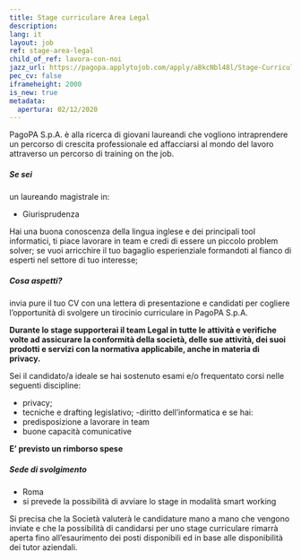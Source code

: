 ```yaml
---
title: Stage curriculare Area Legal
description:
lang: it
layout: job
ref: stage-area-legal
child_of_ref: lavora-con-noi
jazz_url: https://pagopa.applytojob.com/apply/aBkcNbl48l/Stage-Curriculare-Area-Legal
pec_cv: false
iframeheight: 2000
is_new: true
metadata:
  apertura: 02/12/2020
---
```


PagoPA S.p.A. è alla ricerca di giovani laureandi che vogliono intraprendere un percorso di crescita professionale ed affacciarsi al mondo del lavoro attraverso un percorso di training on the job.

##### Se sei

un laureando magistrale in:

- Giurisprudenza

Hai una buona conoscenza della lingua inglese e dei principali tool informatici, ti piace lavorare in team e credi di essere un piccolo problem solver; se vuoi arricchire il tuo bagaglio esperienziale formandoti al fianco di esperti nel settore di tuo interesse;

##### Cosa aspetti?

invia pure il tuo CV con una lettera di presentazione e candidati per cogliere l’opportunità di svolgere un tirocinio curriculare in PagoPA S.p.A.

**Durante lo stage supporterai il team Legal in tutte le attività e verifiche volte ad assicurare la conformità della società, delle sue attività, dei suoi prodotti e servizi con la normativa applicabile, anche in materia di privacy.**

Sei il candidato/a ideale se hai sostenuto esami e/o frequentato corsi nelle seguenti discipline:

- privacy;
- tecniche e drafting legislativo;
  -diritto dell’informatica
  e se hai:
- predisposizione a lavorare in team
- buone capacità comunicative

**E’ previsto un rimborso spese**

##### Sede di svolgimento

- Roma
- si prevede la possibilità di avviare lo stage in modalità smart working

Si precisa che la Società valuterà le candidature mano a mano che vengono inviate e che la possibilità di candidarsi per uno stage curriculare rimarrà aperta fino all’esaurimento dei posti disponibili ed in base alle disponibilità dei tutor aziendali.
